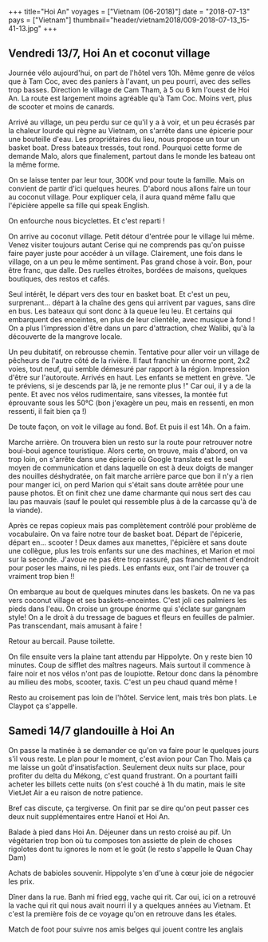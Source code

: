+++
title="Hoi An"
voyages = ["Vietnam (06-2018)"]
date = "2018-07-13"
pays = ["Vietnam"]
thumbnail="header/vietnam2018/009-2018-07-13_15-41-13.jpg"
+++

## Vendredi 13/7, Hoi An et coconut village

Journée vélo aujourd'hui, on part de l'hôtel vers 10h. Même genre de vélos que à Tam Coc, avec des paniers à l'avant, un peu pourri, avec des selles trop basses.
Direction le village de Cam Tham, à 5 ou 6 km l'ouest de Hoi An.
La route est largement moins agréable qu'à Tam Coc. Moins vert, plus de scooter et moins de canards.

Arrivé au village, un peu perdu sur ce qu'il y a à voir, et un peu écrasés par la chaleur lourde qui règne au Vietnam, on s'arrête dans une épicerie pour une bouteille d'eau. Les propriétaires du lieu, nous propose un tour un basket boat. Dress bateaux tressés, tout rond. Pourquoi cette forme de demande Malo, alors que finalement, partout dans le monde les bateau ont la même forme.

On se laisse tenter par leur tour, 300K vnd pour toute la famille. Mais on convient de partir d'ici quelques heures. D'abord nous allons faire un tour au coconut village. Pour expliquer cela, il aura quand même fallu que l'épicière appelle sa fille qui speak English.

On enfourche nous bicyclettes. Et c'est reparti !

On arrive au coconut village. Petit détour d'entrée pour le village lui même. Venez visiter toujours autant Cerise qui ne comprends pas qu'on puisse faire payer juste pour accéder à un village. Clairement, une fois dans le village, on a un peu le même sentiment. Pas grand chose à voir. Bon, pour être franc, que dalle. Des ruelles étroites, bordées de maisons, quelques boutiques, des restos et cafés. 

Seul intérêt, le départ vers des tour en basket boat. Et c'est un peu, surprenant… départ à la chaîne des gens qui arrivent par vagues, sans dire en bus. Les bateaux qui sont donc à la queue leu leu. Et certains qui embarquent des enceintes, en plus de leur clientèle, avec musique à fond ! On a plus l'impression d'être dans un parc d'attraction, chez Walibi, qu'à la découverte de la mangrove locale.

Un peu dubitatif, on rebrousse chemin. Tentative pour aller voir un village de pêcheurs de l'autre côté de la rivière. Il faut franchir un énorme pont, 2x2 voies, tout neuf, qui semble démesuré par rapport à la région. Impression d'être sur l'autoroute. Arrivés en haut. Les enfants se mettent en grève. "Je te préviens, si je descends par là, je ne remonte plus !" Car oui, il y a de la pente. Et avec nos vélos rudimentaire, sans vitesses, la montée fut éprouvante sous les 50°C (bon j'exagère un peu, mais en ressenti, en mon ressenti, il fait bien ça !)

De toute façon, on voit le village au fond. Bof. Et puis il est 14h. On a faim. 

Marche arrière. On trouvera bien un resto sur la route pour retrouver notre boui-boui agence touristique. Alors certe, on trouve, mais d'abord, on va trop loin, on s'arrête dans une épicerie où Google translate est le seul moyen de communication et dans laquelle on est à deux doigts de manger des nouilles déshydratée, on fait marche arrière parce que bon il n'y a rien pour manger ici, on perd Marion qui s'était sans doute arrêtée pour une pause photos. Et on finit chez une dame charmante qui nous sert des cau lau pas mauvais (sauf le poulet qui ressemble plus à de la carcasse qu'à de la viande). 

Après ce repas copieux mais pas complètement contrôlé pour problème de vocabulaire. On va faire notre tour de basket boat. Départ de l'épicerie, départ en… scooter ! Deux dames aux manettes, l'épicière et sans doute une collègue, plus les trois enfants sur une des machines, et Marion et moi sur la seconde. J'avoue ne pas être trop rassuré, pas franchement d'endroit pour poser les mains, ni les pieds. Les enfants eux, ont l'air de trouver ça vraiment trop bien !!

On embarque au bout de quelques minutes dans les baskets. On ne va pas vers coconut village et ses baskets-enceintes. C'est joli ces palmiers les pieds dans l'eau. On croise un groupe énorme qui s'éclate sur gangnam style! On a le droit à du tressage de bagues et fleurs en feuilles de palmier. Pas transcendant, mais amusant à faire !

Retour au bercail. Pause toilette.

On file ensuite vers la plaine tant attendu par Hippolyte. On y reste bien 10 minutes. Coup de sifflet des maîtres nageurs. Mais surtout il commence à faire noir et nos vélos n'ont pas de loupiotte. Retour donc dans la pénombre au milieu des mobs, scooter, taxis. C'est un peu chaud quand même !

Resto au croisement pas loin de l'hôtel. Service lent, mais très bon plats. Le Claypot ça s'appelle.

## Samedi 14/7 glandouille à Hoi An

On passe la matinée à se demander ce qu'on va faire pour le quelques jours s'il vous reste. Le plan pour le moment, c'est avion pour Can Tho. Mais ça me laisse un goût d'insatisfaction. Seulement deux nuits sur place, pour profiter du delta du Mékong, c'est quand frustrant. On a pourtant failli acheter les billets cette nuits (on s'est couché à 1h du matin, mais le site VietJet Air a eu raison de notre patience.

Bref cas discute, ça tergiverse. On finit par se dire qu'on peut passer ces deux nuit supplémentaires entre Hanoï et Hoi An.

Balade à pied dans Hoi An. Déjeuner dans un resto croisé au pif. Un végétarien trop bon où tu composes ton assiette de plein de choses rigolotes dont tu ignores le nom et le goût (le resto s'appelle le Quan Chay Dam)

Achats de babioles souvenir. Hippolyte s'en d'une à cœur joie de négocier les prix.

Dîner dans la rue. Banh mi fried egg, vache qui rit. Car oui, ici on a retrouvé la vache qui rit qui nous avait nourri il y a quelques années au Vietnam. Et c'est la première fois de ce voyage qu'on en retrouve dans les étales.

Match de foot pour suivre nos amis belges qui jouent contre les anglais

